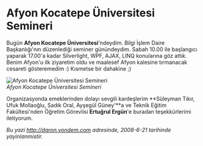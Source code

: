 # Afyon Kocatepe Üniversitesi Semineri 

Bugün **Afyon Kocatepe Üniversitesi**'ndeydim. Bilgi İşlem Daire
Başkanlığı'nın düzenlediği seminer günündeydim. Sabah 10.00 ile
başlangıcı yaparak 17.00'a kadar Silverlight, WPF, AJAX, LINQ konularına
göz attık. Benim Afyon'u ilk ziyaretim oldu ve maalesef Afyon kalesine
tırmanacak cesareti gösteremedim :) Kısmetse bir dahakine ;)

![Afyon Kocatepe Üniversitesi
Semineri](media/Afyon_Kocatepe_Universitesi_Semineri/20062008_1.jpg)\
*Afyon Kocatepe Üniversitesi Semineri*

Organizasyonda emeklerinden dolayı sevgili kardeşlerim **Süleyman Tıkır,
Ufuk Mollaoğlu, Sadık Oral, Ayşegül Güney'**a ve Teknik Eğitim
Fakültesi'nden Öğretim Görevlisi **Ertuğrul Ergün**'e buradan
teşekkürlerimi iletiyorum.


*Bu yazi http://daron.yondem.com adresinde, 2008-6-21 tarihinde yayinlanmistir.*